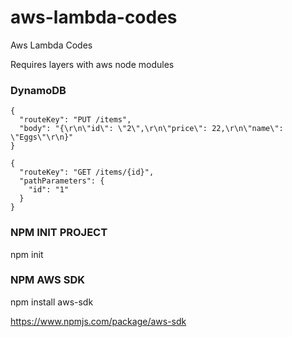 # aws-lambda-codes
Aws Lambda Codes

Requires layers with aws node modules

### DynamoDB

```
{
  "routeKey": "PUT /items",
  "body": "{\r\n\"id\": \"2\",\r\n\"price\": 22,\r\n\"name\": \"Eggs\"\r\n}"
}
```


```
{
  "routeKey": "GET /items/{id}",
  "pathParameters": {
    "id": "1"
  }
}
```


### NPM INIT PROJECT

npm init


### NPM AWS SDK

npm install aws-sdk

https://www.npmjs.com/package/aws-sdk


